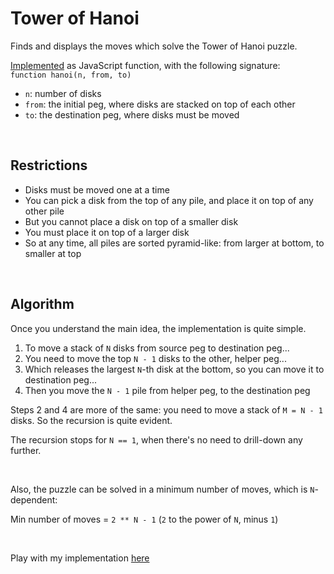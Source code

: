 # Tower of Hanoi

Finds and displays the moves which solve the Tower of Hanoi puzzle.

[Implemented](main.html) as JavaScript function, with the following signature:  
`function hanoi(n, from, to)`

- `n`: number of disks
- `from`: the initial peg, where disks are stacked on top of each other
- `to`: the destination peg, where disks must be moved

<br>

## Restrictions

- Disks must be moved one at a time
- You can pick a disk from the top of any pile, and place it on top of any other pile
- But you cannot place a disk on top of a smaller disk
- You must place it on top of a larger disk
- So at any time, all piles are sorted pyramid-like: from larger at bottom, to smaller at top

<br>

## Algorithm

Once you understand the main idea, the implementation is quite simple.
    
1. To move a stack of `N` disks from source peg to destination peg...
2. You need to move the top `N - 1` disks to the other, helper peg...
3. Which releases the largest `N`-th disk at the bottom, so you can move it to destination peg...
4. Then you move the `N - 1` pile from helper peg, to the destination peg


Steps 2 and 4 are more of the same: you need to move a stack of `M = N - 1` disks. So the recursion is quite evident.

The recursion stops for `N == 1`, when there's no need to drill-down any further.

<br>

Also, the puzzle can be solved in a minimum number of moves, which is `N`-dependent:

Min number of moves = `2 ** N - 1` (`2` to the power of `N`, minus `1`)

<br>

Play with my implementation [here](main.html)
